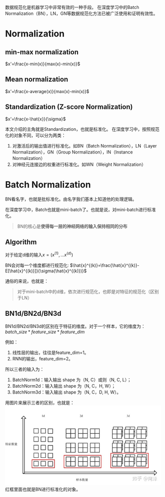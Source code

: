 数据规范化是机器学习中非常有效的一种手段。
在深度学习中的Batch Normalization（BN），LN，GN等数据规范化方法已被广泛使用和证明有效性。

# Normalization
## min-max normalization
$x'=\frac{x-min(x)}{max(x)-min(x)}$

## Mean normalization
$x'=\frac{x-average(x)}{max(x)-min(x)}$

## Standardization (Z-score Normalization)
$x'=\frac{x-\hat{x}}{\sigma}$

本文介绍的主角就是Standardization，也就是标准化。
在深度学习中，按照规范化的对象不同，可以分为两类：
1. 对激活后的输出值进行标准化。如BN（Batch Normalization），LN（Layer Normalization），GN（Group Normalization），IN（Instance Normalization）
2. 对神经元连接边的权重进行标准化。如WN（Weight Normalization）

# Batch Normalization
BN看名字，也就是批标准化。由名字我们基本上知道他的处理逻辑。

在深度学习中，Batch也就是mini-batch了。也就是说，对mini-batch进行标准化。

>BN的核心是**使得每一层的神经网络的输入保持相同的分布**

## Algorithm
对于给定d维的输入$x=(x^{(1)},...x^{(d)})$

BN会对每一个维度都进行规范化:
$\hat{x}^{(k)}=\frac{\hat{x}^{(k)}-E[\hat{x}^{(k)}]}{\sigma(\hat{x}^{(k)})}$

通俗的来说，也就是：
>对于mini-batch中的d维，依次进行规范化，也即是对特征的规范化（区别于LN）

## BN1d/BN2d/BN3d
BN1d/BN2d/BN3d的区别在于特征的维度。对于一个样本，它的维度为：
$batch\_size*feature\_size*feature\_dim$

例如：
1. 线性层的输出，往往是feature_dim=1。
2. RNN的输出，feature_dim=2。

所以三者的输入为：
1. BatchNorm1d：输入输出 shape 为（N, C）或则（N, C, L）；
2. BatchNorm2d：输入输出 shape 为（N, C，H, W）；
3. BatchNorm3d：输入输出 shape 为（N, C，D, H, W）。


用图片来展示三者的区别，也就是：
![](pics/BN.jpg)
红框里面也就是BN进行标准化的对象。

